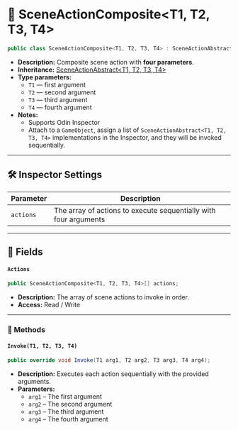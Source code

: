 # 🧩 SceneActionComposite&lt;T1, T2, T3, T4&gt;

```csharp
public class SceneActionComposite<T1, T2, T3, T4> : SceneActionAbstract<T1, T2, T3, T4>
```

- **Description:** Composite scene action with **four parameters**.
- **Inheritance:** [SceneActionAbstract&lt;T1, T2, T3, T4&gt;](SceneActionAbstract%604.md)
- **Type parameters:**
    - `T1` — first argument
    - `T2` — second argument
    - `T3` — third argument
    - `T4` — fourth argument
- **Notes:**
  - Supports Odin Inspector
  - Attach to a `GameObject`, assign a list of `SceneActionAbstract<T1, T2, T3, T4>` implementations in the Inspector, and
    they will be invoked sequentially.
---

## 🛠 Inspector Settings

| Parameter | Description                                                      |
|-----------|------------------------------------------------------------------|
| `actions` | The array of actions to execute sequentially with four arguments |

---

## 🧱 Fields

#### `Actions`

```csharp
public SceneActionComposite<T1, T2, T3, T4>[] actions;
```

- **Description:** The array of scene actions to invoke in order.
- **Access:** Read / Write

---

### 🏹 Methods

#### `Invoke(T1, T2, T3, T4)`

```csharp
public override void Invoke(T1 arg1, T2 arg2, T3 arg3, T4 arg4);
```

- **Description:** Executes each action sequentially with the provided arguments.
- **Parameters:**
    - `arg1` – The first argument
    - `arg2` – The second argument
    - `arg3` – The third argument
    - `arg4` – The fourth argument